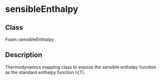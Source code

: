 # sensibleEnthalpy 
## Class
Foam::sensibleEnthalpy

## Description
Thermodynamics mapping class to expose the sensible enthalpy function
as the standard enthalpy function h(T).

